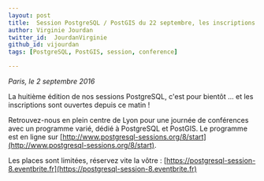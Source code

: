 ```yaml
---
layout: post
title:  Session PostgreSQL / PostGIS du 22 septembre, les inscriptions sont ouvertes !
author: Virginie Jourdan
twitter_id:  JourdanVirginie   
github_id: vijourdan
tags: [PostgreSQL, PostGIS, session, conference]

---
```

*Paris, le 2 septembre 2016*

La huitième édition de nos sessions PostgreSQL, c'est pour bientôt ... et les inscriptions sont ouvertes depuis ce matin !


<!--MORE-->


Retrouvez-nous en plein centre de Lyon pour une journée de conférences avec un programme varié, dédié à PostgreSQL et PostGIS. Le programme est en ligne sur [http://www.postgresql-sessions.org/8/start](http://www.postgresql-sessions.org/8/start).

Les places sont limitées, réservez vite la vôtre : [https://postgresql-session-8.eventbrite.fr](https://postgresql-session-8.eventbrite.fr)
